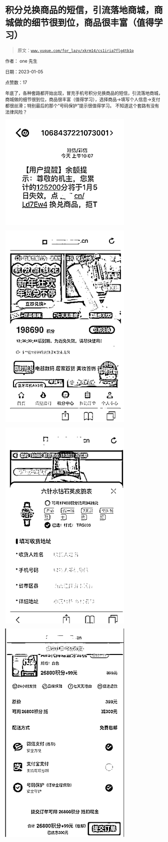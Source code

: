 # 积分兑换商品的短信，引流落地商城，商城做的细节很到位，商品很丰富（值得学习）

> 原文：[`www.yuque.com/for_lazy/xkrm14/cs1iria7flg4tb1p`](https://www.yuque.com/for_lazy/xkrm14/cs1iria7flg4tb1p)

作者： one 先生 

日期：2023-01-05 

点赞数：17 

年底了，各种套路都开始出现，冒充手机号积分兑换商品的短信，引流落地商城，商城做的细节很到位，商品很丰富（值得学习），选择商品->填写个人信息->支付 都很丝滑；特别最后的那个“号码保护”提示很值得学习。 不知道这个套路有没有法律风险？ 

![](img/3e9a4ba25060975972e4a097098dbe94.png)  

![](img/ac84c237112315c82fb3e408eab9a621.png)  

![](img/a9b5261c56a3c79e38080991f2b78582.png)  

![](img/364386990128fbbcdc196fa7291c066f.png)  

